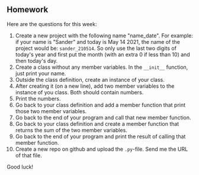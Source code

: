 Homework
-

Here are the questions for this week:

1. Create a new project with the following name "name_date". For example: if your name is "Sander" and today is May 14 2021, the name of the project would be: `sander_210514`. So only use the last two digits of today's year and first put the month (with an extra 0 if less than 10) and then today's day.
1. Create a class without any member variables. In the `__init__` function, just print your name.
1. Outside the class definition, create an instance of your class.
1. After creating it (on a new line), add two member variables to the instance of you class. Both should contain numbers.
1. Print the numbers.
1. Go back to your class definition and add a member function that print those two member variables.
1. Go back to the end of your program and call that new member function.
1. Go back to your class definition and create a member function that returns the sum of the two member variables.
1. Go back to the end of your program and print the result of calling that member function.
1. Create a new repo on github and upload the `.py`-file. Send me the URL of that file.

Good luck!
